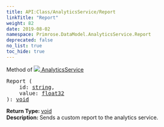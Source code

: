 ```yaml
---
title: API:Class/AnalyticsService/Report
linkTitle: "Report"
weight: 82
date: 2019-08-02
namespace: Primrose.DataModel.AnalyticsService.Report
deprecated: false
no_list: true
toc_hide: true
---
```

Method of <a href="/docs/api-reference/Class/AnalyticsService"><img src="/icons/silk/chart_curve.png"/>&nbsp;AnalyticsService</a>
<pre class="method-declaration">
Report (
    id: <a class="type" href="/docs/api-reference/System/string">string</a>,
    value: <a class="type" href="/docs/api-reference/System/Primitives#single">float32</a>
): <a class="type" href="/docs/api-reference/System/void">void</a></pre>
<b>Return Type: </b>
<a class="type" href="/docs/api-reference/System/void">void</a>
<br/>
<b>Description: </b>
Sends a custom report to the analytics service.


